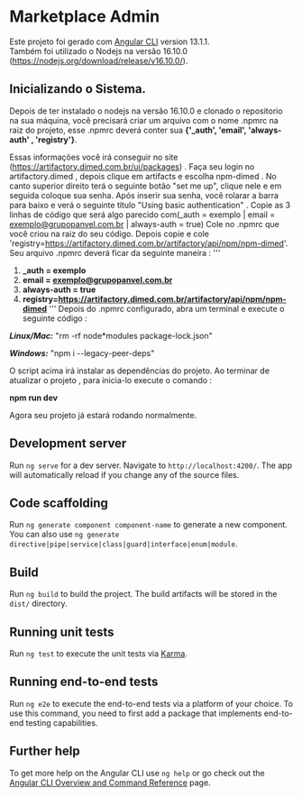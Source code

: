 # Marketplace Admin

Este projeto foi gerado com [Angular CLI](https://github.com/angular/angular-cli) version 13.1.1.  
Também foi utilizado o Nodejs na versão 16.10.0 (https://nodejs.org/download/release/v16.10.0/).

## Inicializando o Sistema.

Depois de ter instalado o nodejs na versão 16.10.0 e clonado o repositorio na sua máquina, você precisará criar um arquivo com o nome .npmrc na raiz do projeto, esse .npmrc deverá conter sua **{'\_auth', 'email', 'always-auth' , 'registry'}**.

Essas informações você irá conseguir no site (https://artifactory.dimed.com.br/ui/packages) .
Faça seu login no artifactory.dimed , depois clique em artifacts e escolha npm-dimed .
No canto superior direito terá o seguinte botão "set me up", clique nele e em seguida coloque sua senha.
Após inserir sua senha, você rolarar a barra para baixo e verá o seguinte título "Using basic authentication" .
Copie as 3 linhas de código que será algo parecido com(\_auth = exemplo | email = exemplo@grupopanvel.com.br | always-auth = true)
Cole no .npmrc que você criou na raiz do seu código.
Depois copie e cole 'registry=https://artifactory.dimed.com.br/artifactory/api/npm/npm-dimed'.
Seu arquivo .npmrc deverá ficar da seguinte maneira :
'''
1. **\_auth = exemplo**
2. **email = exemplo@grupopanvel.com.br**
3. **always-auth = true**
4. **registry=https://artifactory.dimed.com.br/artifactory/api/npm/npm-dimed**
'''
Depois do .npmrc configurado, abra um terminal e execute o seguinte código :

**_Linux/Mac:_** "rm -rf node\*modules package-lock.json"

**_Windows:_** "npm i --legacy-peer-deps"

O script acima irá instalar as dependências do projeto.
Ao terminar de atualizar o projeto , para inicia-lo execute o comando :

**npm run dev**

Agora seu projeto já estará rodando normalmente.

## Development server

Run `ng serve` for a dev server. Navigate to `http://localhost:4200/`. The app will automatically reload if you change any of the source files.

## Code scaffolding

Run `ng generate component component-name` to generate a new component. You can also use `ng generate directive|pipe|service|class|guard|interface|enum|module`.

## Build

Run `ng build` to build the project. The build artifacts will be stored in the `dist/` directory.

## Running unit tests

Run `ng test` to execute the unit tests via [Karma](https://karma-runner.github.io).

## Running end-to-end tests

Run `ng e2e` to execute the end-to-end tests via a platform of your choice. To use this command, you need to first add a package that implements end-to-end testing capabilities.

## Further help

To get more help on the Angular CLI use `ng help` or go check out the [Angular CLI Overview and Command Reference](https://angular.io/cli) page.
